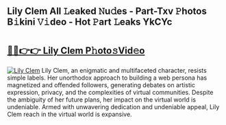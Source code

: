 ## Lily Clem All 𝙻eaked 𝙽u𝚍es - Part-Txv 𝙿hotos B𝚒kini 𝚅𝚒deo - Hot 𝙿art 𝙻eaks YkCYc

# <h2><a href="http://ld65ya.urlbe.top/?page=Lily+Clem">🔗🔗👉👉 Lily Clem P𝚑oto𝚜Vid𝚎o</a></h2>

[![Lily Clem](https://i.imgur.com/eBuTRDB.gif)](http://ld65ya.urlbe.top/?page=Lily+Clem)
Lily Clem, an enigmatic and multifaceted character, resists simple labels. Her unorthodox approach to building a web persona has magnetized and offended followers, generating debates on artistic expression, privacy, and the complexities of virtual communities. Despite the ambiguity of her future plans, her impact on the virtual world is undeniable. Armed with unwavering dedication and undeniable appeal, Lily Clem reach in the virtual world is expansive.
